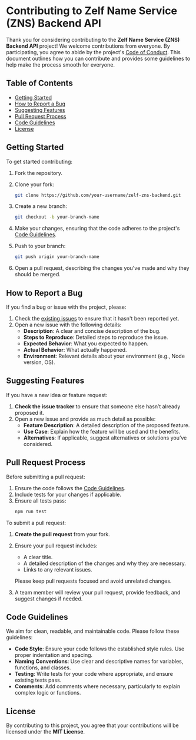 # Contributing to Zelf Name Service (ZNS) Backend API

Thank you for considering contributing to the **Zelf Name Service (ZNS) Backend API** project! We welcome contributions from everyone. By participating, you agree to abide by the project's [Code of Conduct](CODE_OF_CONDUCT.md). This document outlines how you can contribute and provides some guidelines to help make the process smooth for everyone.

## Table of Contents
- [Getting Started](#getting-started)
- [How to Report a Bug](#how-to-report-a-bug)
- [Suggesting Features](#suggesting-features)
- [Pull Request Process](#pull-request-process)
- [Code Guidelines](#code-guidelines)
- [License](#license)

## Getting Started

To get started contributing:
1. Fork the repository.
2. Clone your fork:
   ```bash
   git clone https://github.com/your-username/zelf-zns-backend.git
   ```
3. Create a new branch:
   ```bash
   git checkout -b your-branch-name
   ```
4. Make your changes, ensuring that the code adheres to the project's [Code Guidelines](#code-guidelines).
5. Push to your branch:
   ```bash
   git push origin your-branch-name
   ```

6. Open a pull request, describing the changes you've made and why they should be merged.

## How to Report a Bug

If you find a bug or issue with the project, please:
1. Check the [existing issues](https://github.com/your-repo/issues) to ensure that it hasn't been reported yet.
2. Open a new issue with the following details:
   - **Description**: A clear and concise description of the bug.
   - **Steps to Reproduce**: Detailed steps to reproduce the issue.
   - **Expected Behavior**: What you expected to happen.
   - **Actual Behavior**: What actually happened.
   - **Environment**: Relevant details about your environment (e.g., Node version, OS).
   
## Suggesting Features

If you have a new idea or feature request:
1. **Check the issue tracker** to ensure that someone else hasn’t already proposed it.
2. Open a new issue and provide as much detail as possible:
   - **Feature Description**: A detailed description of the proposed feature.
   - **Use Case**: Explain how the feature will be used and the benefits.
   - **Alternatives**: If applicable, suggest alternatives or solutions you’ve considered.
   
## Pull Request Process

Before submitting a pull request:
1. Ensure the code follows the [Code Guidelines](#code-guidelines).
2. Include tests for your changes if applicable.
3. Ensure all tests pass:
   ```bash
   npm run test
   ```

To submit a pull request:
1. **Create the pull request** from your fork.
2. Ensure your pull request includes:
   - A clear title.
   - A detailed description of the changes and why they are necessary.
   - Links to any relevant issues.
   
   Please keep pull requests focused and avoid unrelated changes.

3. A team member will review your pull request, provide feedback, and suggest changes if needed.

## Code Guidelines

We aim for clean, readable, and maintainable code. Please follow these guidelines:
- **Code Style**: Ensure your code follows the established style rules. Use proper indentation and spacing.
- **Naming Conventions**: Use clear and descriptive names for variables, functions, and classes.
- **Testing**: Write tests for your code where appropriate, and ensure existing tests pass.
- **Comments**: Add comments where necessary, particularly to explain complex logic or functions.

## License

By contributing to this project, you agree that your contributions will be licensed under the **MIT License**.
